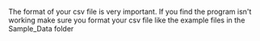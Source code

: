 The format of your csv file is very important. If you find the program isn't working
make sure you format your csv file like the example files in the Sample_Data folder
